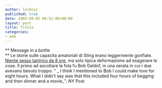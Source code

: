 ```yaml
---
author: leibniz
published: true
date: 2003-09-05 06:52:00+00:00
layout: post
title: Titolo
categories:
- web
---
```


 **   Message in a bottle   
**   Le storie sulle capacita amatoriali di Sting erano leggermente gonfiate.  [ Niente sesso tantrico da 8 ore](http://www.nypost.com/gossip/39757.htm), ma solo tipica deformazione ad esagerare le cose. Il primo ad ascoltare la fola fu Bob Geldof, in una serata in cui i due avevano bevuto troppo: " _ I think I mentioned to Bob I could make love for eight hours. What I didn't say was that this included four hours of begging and then dinner and a movie_".
NY Post
